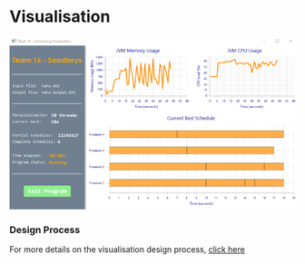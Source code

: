 # Visualisation 


![Current Visualisation](Vis_current.png)



### Design Process
For more details on the visualisation design process, [click here](Visualisation-Design.md)